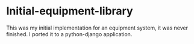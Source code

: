# Initial-equipment-library
This was my initial implementation for an equipment system, it was never finished. I ported it to a python-django application.
